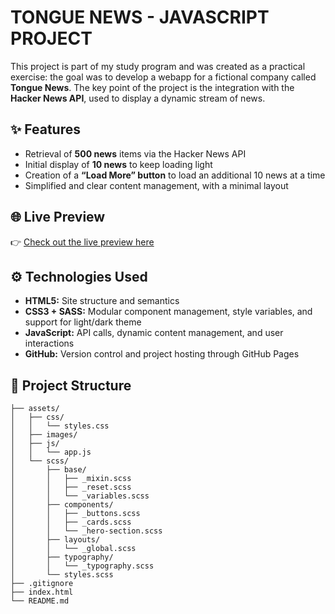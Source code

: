 # TONGUE NEWS - JAVASCRIPT PROJECT

This project is part of my study program and was created as a practical exercise: the goal was to develop a webapp for a fictional company called **Tongue News**.
The key point of the project is the integration with the **Hacker News API**, used to display a dynamic stream of news.

## ✨ Features

- Retrieval of **500 news** items via the Hacker News API
- Initial display of **10 news** to keep loading light
- Creation of a **“Load More” button** to load an additional 10 news at a time
- Simplified and clear content management, with a minimal layout

## 🌐 Live Preview

👉 [Check out the live preview here](https://marcovasto.github.io/tongue-news/)

## ⚙️ Technologies Used

- **HTML5:** Site structure and semantics
- **CSS3 + SASS:** Modular component management, style variables, and support for light/dark theme  
- **JavaScript:** API calls, dynamic content management, and user interactions  
- **GitHub:** Version control and project hosting through GitHub Pages

## 🌳 Project Structure

```
├── assets/
│   ├── css/
│   │   └── styles.css
│   ├── images/
│   ├── js/
│   │   └── app.js
│   └── scss/
│       ├── base/
│       │   ├── _mixin.scss
│       │   ├── _reset.scss
│       │   └── _variables.scss
│       ├── components/
│       │   ├── _buttons.scss
│       │   ├── _cards.scss
│       │   └── _hero-section.scss
│       ├── layouts/
│       │   └── _global.scss
│       ├── typography/
│       │   └── _typography.scss
│       └── styles.scss
├── .gitignore
├── index.html
└── README.md
```